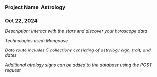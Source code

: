 ### Project Name:  Astrology

### Oct 22, 2024

*Description:  Interact with the stars and discover your horoscope data*

*Technologies used:  Mongoose*

*Date route includes 5 collections consisting of astrology sign, trait, and dates*

*Additional atrology signs can be added to the database using the POST request*



